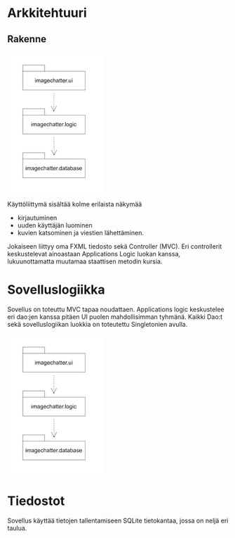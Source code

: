# Arkkitehtuuri

## Rakenne


![arkkitehtuuri](https://github.com/kallioaa/ot-harjoitustyo/blob/master/dokumentaatio/pictures/rakenne1.png?raw=true)






Käyttöliittymä sisältää kolme erilaista näkymää

- kirjautuminen
- uuden käyttäjän luominen
- kuvien katsominen ja viestien lähettäminen.

Jokaiseen liittyy oma FXML tiedosto sekä Controller (MVC). Eri controllerit keskustelevat ainoastaan Applications Logic luokan kanssa, lukuunottamatta muutamaa staattisen metodin kursia.

# Sovelluslogiikka

Sovellus on toteuttu MVC tapaa noudattaen. Applications logic keskustelee eri dao:jen kanssa pitäen UI puolen mahdollisimman tyhmänä. Kaikki Dao:t sekä sovelluslogiikan luokkia on toteutettu Singletonien avulla.

![arkkitehtuuri](https://github.com/kallioaa/ot-harjoitustyo/blob/master/dokumentaatio/pictures/rakenne1.png?raw=true)

# Tiedostot

Sovellus käyttää tietojen tallentamiseen SQLite tietokantaa, jossa on neljä eri taulua.



